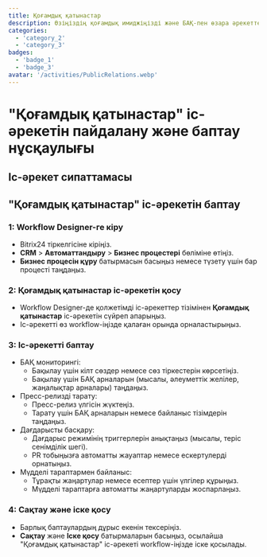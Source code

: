 ```yaml
---
title: Қоғамдық қатынастар
description: Өзіңіздің қоғамдық имиджіңізді және БАҚ-пен өзара әрекеттесуіңізді тиімді басқарыңыз.
categories: 
  - 'category_2'
  - 'category_3'
badges: 
  - 'badge_1'
  - 'badge_3'
avatar: '/activities/PublicRelations.webp'
---
```

# "Қоғамдық қатынастар" іс-әрекетін пайдалану және баптау нұсқаулығы

## Іс-әрекет сипаттамасы

## **"Қоғамдық қатынастар" іс-әрекетін баптау**

### 1: Workflow Designer-ге кіру
- Bitrix24 тіркелгісіне кіріңіз.
- **CRM** > **Автоматтандыру** > **Бизнес процестері** бөліміне өтіңіз.
- **Бизнес процесін құру** батырмасын басыңыз немесе түзету үшін бар процесті таңдаңыз.

### 2: Қоғамдық қатынастар іс-әрекетін қосу
- Workflow Designer-де қолжетімді іс-әрекеттер тізімінен **Қоғамдық қатынастар** іс-әрекетін сүйреп апарыңыз.
- Іс-әрекетті өз workflow-іңізде қалаған орында орналастырыңыз.

### 3: Іс-әрекетті баптау
- БАҚ мониторингі:
  - Бақылау үшін кілт сөздер немесе сөз тіркестерін көрсетіңіз.
  - Бақылау үшін БАҚ арналарын (мысалы, әлеуметтік желілер, жаңалықтар арналары) таңдаңыз.
- Пресс-релизді тарату:
  - Пресс-релиз үлгісін жүктеңіз.
  - Тарату үшін БАҚ арналарын немесе байланыс тізімдерін таңдаңыз.
- Дағдарысты басқару:
  - Дағдарыс режимінің триггерлерін анықтаңыз (мысалы, теріс сенімділік шегі).
  - PR тобыңызға автоматты жауаптар немесе ескертулерді орнатыңыз.
- Мүдделі тараптармен байланыс:
  - Тұрақты жаңартулар немесе есептер үшін үлгілер құрыңыз.
  - Мүдделі тараптарға автоматты жаңартуларды жоспарлаңыз.

### 4: Сақтау және іске қосу
- Барлық баптаулардың дұрыс екенін тексеріңіз.
- **Сақтау** және **Іске қосу** батырмаларын басыңыз, осылайша "Қоғамдық қатынастар" іс-әрекеті workflow-іңізде іске қосылады.